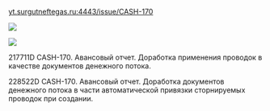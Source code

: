 
[yt.surgutneftegas.ru:4443/issue/CASH-170](https://yt.surgutneftegas.ru:4443/issue/CASH-170)

![](msedge_JgcOlJkonC.png)


![](EXCEL_pnKFsMYrvn.png)

217711D CASH-170. Авансовый отчет. Доработка применения проводок в качестве документов денежного потока.

228522D CASH-170. Авансовый отчет. Доработка документов денежного потока в части автоматической привязки сторнируемых проводок при создании.